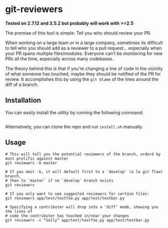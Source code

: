 # git-reviewers

**Tested on 2.7.12 and 3.5.2 but probably will work with >=2.5**

The premise of this tool is simple: Tell you who should review your PR.

When working on a large team or in a large company, sometimes its difficult to
tell who you should add as a reviewer to a pull request... especially when
your PR spans multiple files/modules.  Everyone can’t be monitoring for new
PRs all the time, especially across many codebases.

The theory behind this is that if you’re changing a line of code in the vicinity
of what someone has touched, maybe they should be notified of the PR for review.
It accomplishes this by using the `git blame` of the lines around the diff of
a branch.

## Installation

You can easily install the utility by running the following command:

```bash
```

Alternatively, you can clone the repo and run `install.sh` manually.

## Usage

```
# This will tell you the potential reviewers of the branch, orderd by most prolific against master
git reviewers -b master

# If you omit -b, it will default first to a `develop` (a la git flow) branch, 
# then to `master` if no `develop` branch exists
git reviewers

# If you only want to see suggested reviewers for certain files:
git reviewers app/test/testfoo.py app/test/testbar.py

# Specifying a contributer will drop into a ‘diff’ mode, showing you the lines of
# code the contributer has touched in/near your changes
git reviewers -c “Sally” app/test/testfoo.py app/test/testbar.py
```


